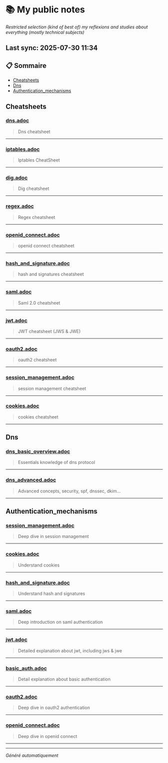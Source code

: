 # 📚 My public notes 
*Restricted selection (kind of best of) my reflexions and studies about everything (mostly technical subjects)*

## Last sync: 2025-07-30 11:34


## 📋 Sommaire

- [Cheatsheets](#cheatsheets)
- [Dns](#dns)
- [Authentication_mechanisms](#authentication_mechanisms)


## Cheatsheets

### [dns.adoc](cheatsheets/dns.adoc)
> Dns cheatsheet

---
### [iptables.adoc](cheatsheets/iptables.adoc)
> Iptables CheatSheet

---
### [dig.adoc](cheatsheets/dig.adoc)
> Dig cheatsheet

---
### [regex.adoc](cheatsheets/regex.adoc)
> Regex cheatsheet

---
### [openid_connect.adoc](cheatsheets/openid_connect.adoc)
> openid connect cheatsheet

---
### [hash_and_signature.adoc](cheatsheets/hash_and_signature.adoc)
> hash and signatures cheatsheet

---
### [saml.adoc](cheatsheets/saml.adoc)
> Saml 2.0 cheatsheet

---
### [jwt.adoc](cheatsheets/jwt.adoc)
> JWT cheatsheet (JWS & JWE)

---
### [oauth2.adoc](cheatsheets/oauth2.adoc)
> oauth2 cheatsheet

---
### [session_management.adoc](cheatsheets/session_management.adoc)
> session management cheatsheet

---
### [cookies.adoc](cheatsheets/cookies.adoc)
> cookies cheatsheet

---

## Dns

### [dns_basic_overview.adoc](networking/protocols/dns/dns_basic_overview.adoc)
> Essentials knowledge of dns protocol

---
### [dns_advanced.adoc](networking/protocols/dns/dns_advanced.adoc)
> Advanced concepts, security, spf, dnssec, dkim...

---

## Authentication_mechanisms

### [session_management.adoc](security/authentication_mechanisms/session_management.adoc)
> Deep dive in session management

---
### [cookies.adoc](security/authentication_mechanisms/cookies.adoc)
> Understand cookies

---
### [hash_and_signature.adoc](security/authentication_mechanisms/hash_and_signature.adoc)
> Understand hash and signatures

---
### [saml.adoc](security/authentication_mechanisms/saml.adoc)
> Deep introduction on saml authentication

---
### [jwt.adoc](security/authentication_mechanisms/jwt.adoc)
> Detailed explanation about jwt, including jws & jwe

---
### [basic_auth.adoc](security/authentication_mechanisms/basic_auth.adoc)
> Detail explanation about basic authentication

---
### [oauth2.adoc](security/authentication_mechanisms/oauth2.adoc)
> Deep dive in oauth2 authentication

---
### [openid_connect.adoc](security/authentication_mechanisms/openid_connect.adoc)
> Deep dive in openid connect

---

---
_Généré automatiquement_